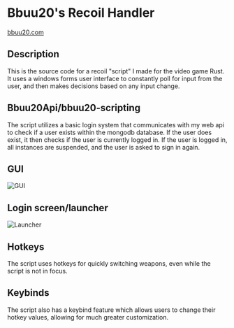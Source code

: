 ﻿<h1>Bbuu20's Recoil Handler</h1>
<a href="https://bbuu20-scripting.herokuapp.com/">bbuu20.com</a>

<h2>Description</h2>
<p>This is the source code for a recoil "script" I made for the video game Rust. It uses a windows forms user interface to constantly poll for input from the user, and then makes decisions based on any input change.</p>

<h2>Bbuu20Api/bbuu20-scripting</h2>
<p>The script utilizes a basic login system that communicates with my web api to check if a user exists within the mongodb database. If the user does exist, it then checks if the user is currently logged in. If the user is logged in, all instances are suspended, and the user is asked to sign in again.</p>

<h2>GUI</h2>
<img src="https://i.imgur.com/CjuyZpF.png" alt="GUI">

<h2>Login screen/launcher</h2>
<img src="https://i.imgur.com/zD7z84M.png" alt="Launcher">

<h2>Hotkeys</h2>
<p>The script uses hotkeys for quickly switching weapons, even while the script is not in focus.</p>

<h2>Keybinds</h2>
<p>The script also has a keybind feature which allows users to change their hotkey values, allowing for much greater customization.</p>